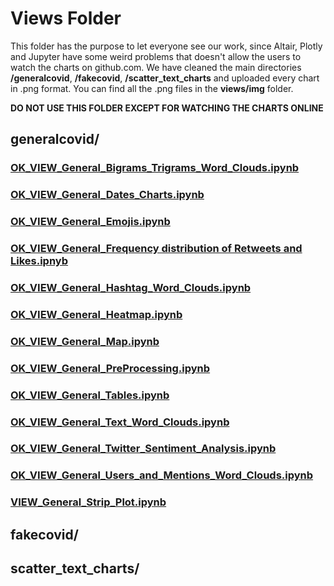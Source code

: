 # Views Folder

This folder has the purpose to let everyone see our work, since Altair, Plotly and Jupyter have some weird problems that doesn't allow the users to watch the charts on github.com.
We have cleaned the main directories **/generalcovid**, **/fakecovid**, **/scatter_text_charts** and uploaded every chart in .png format. You can find all the .png files in the **views/img** folder.

**DO NOT USE THIS FOLDER EXCEPT FOR WATCHING THE CHARTS ONLINE**

## generalcovid/
### [OK_VIEW_General_Bigrams_Trigrams_Word_Clouds.ipynb](https://nbviewer.jupyter.org/github/marcopedrinazzi/twitter-covid19-vis/blob/main/views/generalcovid/OK_VIEW_General_Bigrams_Trigrams_Word_Clouds.ipynb)
### [OK_VIEW_General_Dates_Charts.ipynb](https://nbviewer.jupyter.org/github/marcopedrinazzi/twitter-covid19-vis/blob/main/views/generalcovid/OK_VIEW_General_Dates_Charts.ipynb)
### [OK_VIEW_General_Emojis.ipynb](https://nbviewer.jupyter.org/github/marcopedrinazzi/twitter-covid19-vis/blob/main/views/generalcovid/OK_VIEW_General_Emojis.ipynb)
### [OK_VIEW_General_Frequency distribution of Retweets and Likes.ipnyb](https://nbviewer.jupyter.org/github/marcopedrinazzi/twitter-covid19-vis/blob/main/views/generalcovid/OK_VIEW_General_Frequency%20distribution%20of%20Retweets%20and%20Likes.ipynb)
### [OK_VIEW_General_Hashtag_Word_Clouds.ipynb](https://nbviewer.jupyter.org/github/marcopedrinazzi/twitter-covid19-vis/blob/main/views/generalcovid/OK_VIEW_General_Hashtag_Word_Clouds.ipynb)
### [OK_VIEW_General_Heatmap.ipynb](https://nbviewer.jupyter.org/github/marcopedrinazzi/twitter-covid19-vis/blob/main/views/generalcovid/OK_VIEW_General_Heatmap.ipynb)
### [OK_VIEW_General_Map.ipynb](https://nbviewer.jupyter.org/github/marcopedrinazzi/twitter-covid19-vis/blob/main/views/generalcovid/OK_VIEW_General_Map.ipynb)
### [OK_VIEW_General_PreProcessing.ipynb](https://nbviewer.jupyter.org/github/marcopedrinazzi/twitter-covid19-vis/blob/main/views/generalcovid/OK_VIEW_General_PreProcessing.ipynb)
### [OK_VIEW_General_Tables.ipynb](https://nbviewer.jupyter.org/github/marcopedrinazzi/twitter-covid19-vis/blob/main/views/generalcovid/OK_VIEW_General_Tables.ipynb)
### [OK_VIEW_General_Text_Word_Clouds.ipynb](https://nbviewer.jupyter.org/github/marcopedrinazzi/twitter-covid19-vis/blob/main/views/generalcovid/OK_VIEW_General_Text_Word_Clouds.ipynb)
### [OK_VIEW_General_Twitter_Sentiment_Analysis.ipynb](https://nbviewer.jupyter.org/github/marcopedrinazzi/twitter-covid19-vis/blob/main/views/generalcovid/OK_VIEW_General_Twitter_Sentiment_Analysis.ipynb)
### [OK_VIEW_General_Users_and_Mentions_Word_Clouds.ipynb](https://nbviewer.jupyter.org/github/marcopedrinazzi/twitter-covid19-vis/blob/main/views/generalcovid/OK_VIEW_General_Users_and_Mentions_Word_Clouds.ipynb)
### [VIEW_General_Strip_Plot.ipynb](https://nbviewer.jupyter.org/github/marcopedrinazzi/twitter-covid19-vis/blob/main/views/generalcovid/VIEW_General_Strip_Plot.ipynb)

## fakecovid/

## scatter_text_charts/